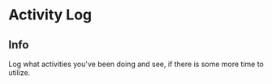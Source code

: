 # Activity Log


## Info 
Log what activities you've been doing and see, if there is some more time to utilize.

